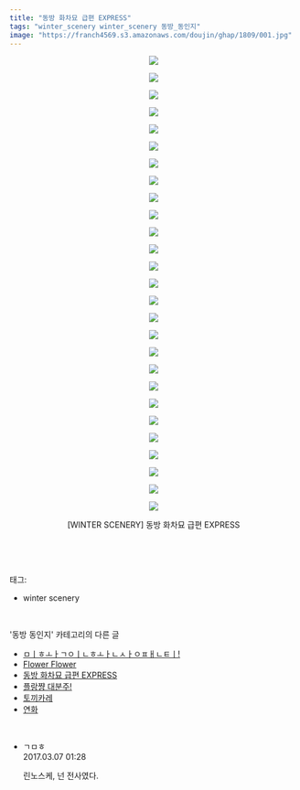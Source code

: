 ```yaml
---
title: "동방 화차묘 급편 EXPRESS"
tags: "winter_scenery winter_scenery 동방_동인지"
image: "https://franch4569.s3.amazonaws.com/doujin/ghap/1809/001.jpg"
---
```

<div class="article">
<p style="text-align: center; clear: none; float: none;"><img src="{{ site.imgserver2 }}/ghap/1809/001.jpg"/></p>
<p style="text-align: center; clear: none; float: none;"><img src="{{ site.imgserver2 }}/ghap/1809/002.jpg"/></p>
<p style="text-align: center; clear: none; float: none;"><img src="{{ site.imgserver2 }}/ghap/1809/003.jpg"/></p>
<p style="text-align: center; clear: none; float: none;"><img src="{{ site.imgserver2 }}/ghap/1809/004.jpg"/></p>
<p style="text-align: center; clear: none; float: none;"><img src="{{ site.imgserver2 }}/ghap/1809/005.jpg"/></p>
<p style="text-align: center; clear: none; float: none;"><img src="{{ site.imgserver2 }}/ghap/1809/006.jpg"/></p>
<p style="text-align: center; clear: none; float: none;"><img src="{{ site.imgserver2 }}/ghap/1809/007.jpg"/></p>
<p style="text-align: center; clear: none; float: none;"><img src="{{ site.imgserver2 }}/ghap/1809/008.jpg"/></p>
<p style="text-align: center; clear: none; float: none;"><img src="{{ site.imgserver2 }}/ghap/1809/009.jpg"/></p>
<p style="text-align: center; clear: none; float: none;"><img src="{{ site.imgserver2 }}/ghap/1809/010.jpg"/></p>
<p style="text-align: center; clear: none; float: none;"><img src="{{ site.imgserver2 }}/ghap/1809/011.jpg"/></p>
<p style="text-align: center; clear: none; float: none;"><img src="{{ site.imgserver2 }}/ghap/1809/012.jpg"/></p>
<p style="text-align: center; clear: none; float: none;"><img src="{{ site.imgserver2 }}/ghap/1809/013.jpg"/></p>
<p style="text-align: center; clear: none; float: none;"><img src="{{ site.imgserver2 }}/ghap/1809/014.jpg"/></p>
<p style="text-align: center; clear: none; float: none;"><img src="{{ site.imgserver2 }}/ghap/1809/015.jpg"/></p>
<p style="text-align: center; clear: none; float: none;"><img src="{{ site.imgserver2 }}/ghap/1809/016.jpg"/></p>
<p style="text-align: center; clear: none; float: none;"><img src="{{ site.imgserver2 }}/ghap/1809/017.jpg"/></p>
<p style="text-align: center; clear: none; float: none;"><img src="{{ site.imgserver2 }}/ghap/1809/018.jpg"/></p>
<p style="text-align: center; clear: none; float: none;"><img src="{{ site.imgserver2 }}/ghap/1809/019.jpg"/></p>
<p style="text-align: center; clear: none; float: none;"><img src="{{ site.imgserver2 }}/ghap/1809/020.jpg"/></p>
<p style="text-align: center; clear: none; float: none;"><img src="{{ site.imgserver2 }}/ghap/1809/021.jpg"/></p>
<p style="text-align: center; clear: none; float: none;"><img src="{{ site.imgserver2 }}/ghap/1809/022.jpg"/></p>
<p style="text-align: center; clear: none; float: none;"><img src="{{ site.imgserver2 }}/ghap/1809/023.jpg"/></p>
<p style="text-align: center; clear: none; float: none;"><img src="{{ site.imgserver2 }}/ghap/1809/024.jpg"/></p>
<p style="text-align: center; clear: none; float: none;"><img src="{{ site.imgserver2 }}/ghap/1809/025.jpg"/></p>
<p style="text-align: center; clear: none; float: none;"><img src="{{ site.imgserver2 }}/ghap/1809/026.jpg"/></p>
<p style="text-align: center; clear: none; float: none;"><img src="{{ site.imgserver2 }}/ghap/1809/027.jpg"/></p>
<p style="text-align: center; clear: none; float: none;">[WINTER SCENERY] 동방 화차묘 급편 EXPRESS</p>
<p><br/></p>
</div><br/>
<div class="tagTrail">
<p>태그: </p>
<ul>
<li>winter scenery</li>
</ul>
</div><br/>
<div class="another">
<p>'동방 동인지' 카테고리의 다른 글</p>
<ul>
<li><a href="/ghap_1812">ㅁㅣㅎㅗㅏㄱㅇㅣㄴㅎㅗㅏㄴㅅㅏㅇㅍㅐㄴㅌㅣ!</a></li>
<li><a href="/ghap_1811">Flower Flower</a></li>
<li><a href="/ghap_1809">동방 화차묘 급편 EXPRESS</a></li>
<li><a href="/ghap_1808">플랑쨩 대분주!</a></li>
<li><a href="/ghap_1807">토끼카레</a></li>
<li><a href="/ghap_1806">연화</a></li>
</ul>
</div><br/>
<div class="cb_module cb_fluid">
<div class="cb_wrt cb_profile">
<div class="comment">
<ul>
<li class="cb_thumb_off" id="comment14933038">
<div class="cb_comment_area">
<div class="cb_info_area">
<div class="cb_section">
<span class="cb_nick_name">ㄱㅁㅎ</span>
</div>
<div class="cb_section">
<span class="cb_date">2017.03.07 01:28 </span>
</div>
</div>
<div class="cb_dsc_comment">
<p class="cb_dsc">
											린노스케, 넌 전사였다.
										</p>
</div>
</div></li>
</ul>
</div>
</div><!-- commentList close -->
</div><br/>
